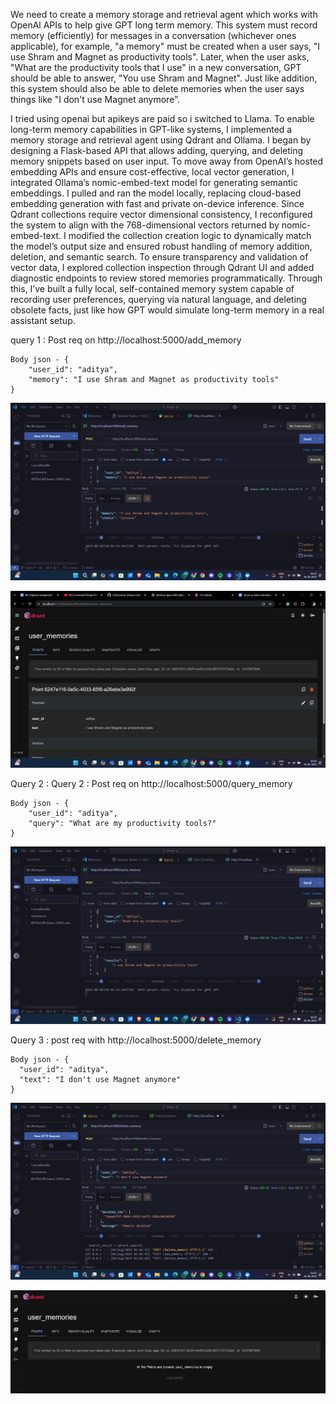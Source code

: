 We need to create a memory storage and retrieval agent which works with OpenAl APIs to help give GPT long term memory. This system must record memory (efficiently) for messages in a conversation (whichever ones applicable), for example, "a memory" must be created when a user says, "I use Shram and Magnet as productivity tools". Later, when the user asks, "What are the productivity tools that I use" in a new conversation, GPT should be able to answer, "You use Shram and Magnet". Just like addition, this system should also be able to delete memories when the user says things like "I don't use Magnet anymore”.

I tried using openai but apikeys are paid so i switched to Llama.
To enable long-term memory capabilities in GPT-like systems, I implemented a memory storage and retrieval agent using Qdrant and Ollama. I began by designing a Flask-based API that allows adding, querying, and deleting memory snippets based on user input.
To move away from OpenAI’s hosted embedding APIs and ensure cost-effective, local vector generation, I integrated Ollama’s nomic-embed-text model for generating semantic embeddings. I pulled and ran the model locally, replacing cloud-based embedding generation with fast and private on-device inference.
Since Qdrant collections require vector dimensional consistency, I reconfigured the system to align with the 768-dimensional vectors returned by nomic-embed-text. I modified the collection creation logic to dynamically match the model’s output size and ensured robust handling of memory addition, deletion, and semantic search.
To ensure transparency and validation of vector data, I explored collection inspection through Qdrant UI and added diagnostic endpoints to review stored memories programmatically.
Through this, I’ve built a fully local, self-contained memory system capable of recording user preferences, querying via natural language, and deleting obsolete facts, just like how GPT would simulate long-term memory in a real assistant setup.

query 1 : Post req on http://localhost:5000/add_memory

```
Body json - {
    "user_id": "aditya",
    "memory": "I use Shram and Magnet as productivity tools"
}
```

![Postman Collection](<Screenshot (15).png>)

![Qdrant Dashboard](<Screenshot (16).png>)

Query 2 : Query 2 : Post req on http://localhost:5000/query_memory

```
Body json - {
    "user_id": "aditya",
    "query": "What are my productivity tools?"
}
```

![Postman](<Screenshot (17).png>)

Query 3 : post req with http://localhost:5000/delete_memory

```
Body json - {
  "user_id": "aditya",
  "text": "I don't use Magnet anymore"
}
```

![Postman](<Screenshot (18).png>)

![Qdrant Dashboard](image.png)
